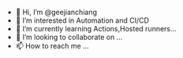 - 👋 Hi, I’m @geejianchiang
- 👀 I’m interested in Automation and CI/CD
- 🌱 I’m currently learning Actions,Hosted runners...
- 💞️ I’m looking to collaborate on ...
- 📫 How to reach me ...

<!---
geejianchiang/geejianchiang is a ✨ special ✨ repository because its `README.md` (this file) appears on your GitHub profile.
You can click the Preview link to take a look at your changes.
--->

